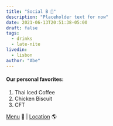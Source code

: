 ```yaml
---
title: "Social B 🥃"
description: "Placeholder text for now"
date: 2021-06-13T20:51:38-05:00
draft: false
tags:
  - drinks
  - late-nite
livedin:
  - lisbon
author: "Abe"
---
```


#### Our personal favorites:

1. Thai Iced Coffee
2. Chicken Biscuit
3. CFT

[Menu](https://www.betterhalfbar.com/menu) 📖  |  [Location](https://g.page/betterhalfbar?share) 🌎
